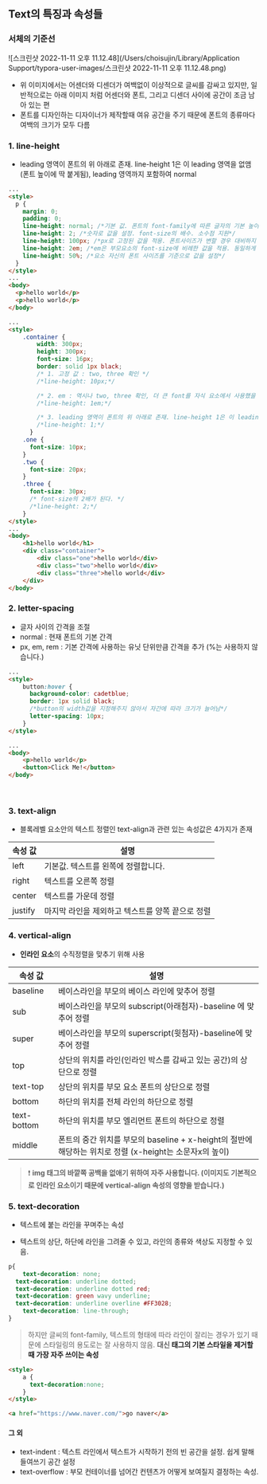 ## Text의 특징과 속성들

### 서체의 기준선

![스크린샷 2022-11-11 오후 11.12.48](/Users/choisujin/Library/Application Support/typora-user-images/스크린샷 2022-11-11 오후 11.12.48.png)

- 위 이미지에서는 어센더와 디센더가 여백없이 이상적으로 글씨를 감싸고 있지만, 일반적으로는 아래 이미지 처럼 어센더와 폰트, 그리고 디센더 사이에 공간이 조금 남아 있는 편 
- 폰트를 디자인하는 디자이너가 제작할때 여유 공간을 주기 때문에 폰트의 종류마다 여백의 크기가 모두 다름



### 1. line-height

- leading 영역이 폰트의 위 아래로 존재. line-height 1은 이 leading 영역을 없앰(폰트 높이에 딱 붙게됨), leading 영역까지 포함하여 normal

```html
...
<style>
  p {
    margin: 0;
    padding: 0;
    line-height: normal; /*기본 값. 폰트의 font-family에 따른 글자의 기본 높이로 font-family마다 다름*/
    line-height: 2; /*숫자로 값을 설정. font-size의 배수. 소수점 지원*/
    line-height: 100px; /*px로 고정된 값을 적용. 폰트사이즈가 변할 경우 대비하지 못하므로 잘 사용하지 않음*/
    line-height: 2em; /*em은 부모요소의 font-size에 비례한 값을 적용. 동일하게 폰트사이즈가 변하면 대비x*/
    line-height: 50%; /*요소 자신의 폰트 사이즈를 기준으로 값을 설정*/
  }
</style>
...
<body>
  <p>hello world</p>
  <p>hello world</p>
</body>
```



```html
...
<style>
  	.container {
        width: 300px;
        height: 300px;
        font-size: 16px;
        border: solid 1px black;
        /* 1. 고정 값 : two, three 확인 */
        /*line-height: 10px;*/

        /* 2. em : 역시나 two, three 확인, 더 큰 font를 자식 요소에서 사용했을 경우 UI가 깨짐 */
        /*line-height: 1em;*/

        /* 3. leading 영역이 폰트의 위 아래로 존재. line-height 1은 이 leading 영역을 없앰(폰트 높이에 딱 붙게됨), leading 영역까지 포함하여 normal */
        /*line-height: 1;*/
      }
    .one {
      font-size: 10px;
    }
    .two {
      font-size: 20px;
    }
    .three {
      font-size: 30px;
      /* font-size의 2배가 된다. */
      /*line-height: 2;*/
    }
</style>
...
<body>
    <h1>hello world</h1>
    <div class="container">
        <div class="one">hello world</div>
        <div class="two">hello world</div>
        <div class="three">hello world</div>
    </div>
</body>

```



### 2. letter-spacing

- 글자 사이의 간격을 조절
- normal : 현재 폰트의 기본 간격
- px, em, rem : 기본 간격에 사용하는 유닛 단위만큼 간격을 추가 (%는 사용하지 않습니다.)

```html
...
<style>
  	button:hover {
      background-color: cadetblue;
      border: 1px solid black;
      /*button의 width값을 지정해주지 않아서 자간에 따라 크기가 늘어남*/
      letter-spacing: 10px;
  	}
</style>

...
<body>
    <p>hello world</p>
    <button>Click Me!</button>
</body>
```

<br>

### 3. text-align

- 블록레벨 요소안의 텍스트 정렬인 text-align과 관련 있는 속성값은 4가지가 존재

| 속성 값 | 설명                                             |
| ------- | ------------------------------------------------ |
| left    | 기본값. 텍스트를 왼쪽에 정렬합니다.              |
| right   | 텍스트를 오른쪽 정렬                             |
| center  | 텍스트를 가운데 정렬                             |
| justify | 마지막 라인을 제외하고 텍스트를 양쪽 끝으로 정렬 |



### 4. vertical-align

- **인라인 요소**의 수직정렬을 맞추기 위해 사용

| 속성 값     | 설명                                                         |
| ----------- | ------------------------------------------------------------ |
| baseline    | 베이스라인을 부모의 베이스 라인에 맞추어 정렬                |
| sub         | 베이스라인을 부모의 subscript(아래첨자)-baseline 에 맞추어 정렬 |
| super       | 베이스라인을 부모의 superscript(윗첨자)-baseline에 맞추어 정렬 |
| top         | 상단의 위치를 라인(인라인 박스를 감싸고 있는 공간)의 상단으로 정렬 |
| text-top    | 상단의 위치를 부모 요소 폰트의 상단으로 정렬                 |
| bottom      | 하단의 위치를 전체 라인의 하단으로 정렬                      |
| text-bottom | 하단의 위치를 부모 엘리먼트 폰트의 하단으로 정렬             |
| middle      | 폰트의 중간 위치를 부모의 baseline + x-height의 절반에 해당하는 위치로 정렬 (x-height는 소문자x의 높이) |

> ❗️ **img 태그의 바깥쪽 공백을 없애기 위하여 자주 사용합니다. (이미지도 기본적으로 인라인 요소이기 때문에 vertical-align 속성의 영향을 받습니다.)**



### 5. text-decoration

- 텍스트에 붙는 라인을 꾸며주는 속성

- 텍스트의 상단, 하단에 라인을 그려줄 수 있고, 라인의 종류와 색상도 지정할 수 있음.

```css
p{
	text-decoration: none;
  text-decoration: underline dotted;
  text-decoration: underline dotted red;
  text-decoration: green wavy underline;
  text-decoration: underline overline #FF3028;
	text-decoration: line-through;
}
```



> 하지만 글씨의 font-family, 텍스트의 형태에 따라 라인이 잘리는 경우가 있기 때문에 스타일링의 용도로는 잘 사용하지 않음. **대신 <a> 태그의 기본 스타일을 제거할때 가장 자주 쓰이는 속성**

```html
<style>
    a {
      text-decoration:none;
    }
</style>

<a href="https://www.naver.com/">go naver</a>
```



#### 그 외

- text-indent : 텍스트 라인에서 텍스트가 시작하기 전의 빈 공간을 설정. 쉽게 말해 들여쓰기 공간 설정
- text-overflow : 부모 컨테이너를 넘어간 컨텐츠가 어떻게 보여질지 결정하는 속성.